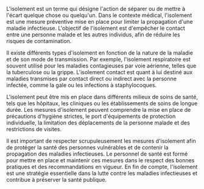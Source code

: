 L'isolement est un terme qui désigne l'action de séparer ou de mettre à l'écart quelque chose ou quelqu'un. Dans le contexte médical, l'isolement est une mesure préventive mise en place pour limiter la propagation d'une maladie infectieuse. L'objectif de l'isolement est d'empêcher le contact entre une personne malade et les autres individus, afin de réduire les risques de contamination. 

Il existe différents types d'isolement en fonction de la nature de la maladie et de son mode de transmission. Par exemple, l'isolement respiratoire est souvent utilisé pour les maladies contagieuses par voie aérienne, telles que la tuberculose ou la grippe. L'isolement contact est quant à lui destiné aux maladies transmises par contact direct ou indirect avec la personne infectée, comme la gale ou les infections à staphylocoques. 

L'isolement peut être mis en place dans différents milieux de soins de santé, tels que les hôpitaux, les cliniques ou les établissements de soins de longue durée. Les mesures d'isolement peuvent comprendre la mise en place de précautions d'hygiène strictes, le port d'équipements de protection individuelle, la limitation des déplacements de la personne malade et des restrictions de visites.

Il est important de respecter scrupuleusement les mesures d'isolement afin de protéger la santé des personnes vulnérables et de contenir la propagation des maladies infectieuses. Le personnel de santé est formé pour mettre en place et maintenir ces mesures dans le respect des bonnes pratiques et des recommandations en vigueur. En fin de compte, l'isolement est une stratégie essentielle dans la lutte contre les maladies infectieuses et contribue à préserver la santé publique.